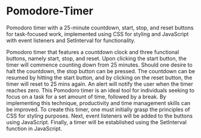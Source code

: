# Pomodore-Timer
 Pomodoro timer with a 25-minute countdown, start, stop, and reset buttons for task-focused work, implemented using CSS for styling and JavaScript with event listeners and SetInterval for functionality.






Pomodoro timer that features a countdown clock and three functional buttons, namely start, stop, and reset.
Upon clicking the start button, the timer will commence counting down from 25 minutes. 
Should one desire to halt the countdown, the stop button can be pressed. 
The countdown can be resumed by hitting the start button, and by clicking on the reset button, the timer will reset to 25 mins again. 
An alert will notify the user when the timer reaches zero. 
This Pomodoro timer is an ideal tool for individuals seeking to focus on a task for a set amount of time, followed by a break. 
By implementing this technique, productivity and time management skills can be improved.
To create this timer, one must initially grasp the principles of CSS for styling purposes.
Next, event listeners will be added to the buttons using JavaScript. 
Finally, a timer will be established using the SetInterval function in JavaScript.
